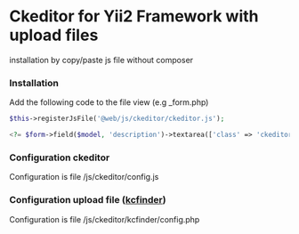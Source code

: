 # Ckeditor for Yii2 Framework with upload files
installation by copy/paste js file without composer


### Installation
Add the following code to the file view (e.g _form.php)

```php
$this->registerJsFile('@web/js/ckeditor/ckeditor.js');

<?= $form->field($model, 'description')->textarea(['class' => 'ckeditor']) ?>
```


### Configuration ckeditor

Configuration is file /js/ckeditor/config.js


### Configuration upload file ([kcfinder](https://github.com/sunhater/kcfinder))

Configuration is file /js/ckeditor/kcfinder/config.php

